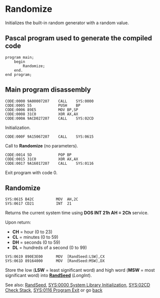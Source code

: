 # Randomize

Initializes the built-in random generator with a random value.

## Pascal program used to generate the compiled code

```
program main;
    begin
        Randomize;
    end.
end program;
```

## Main program disassembly

```
CODE:0000 9A00007207    CALL	SYS:0000
CODE:0005 55            PUSH	BP
CODE:0006 89E5          MOV	BP,SP
CODE:0008 31C0          XOR	AX,AX
CODE:000A 9ACD027207    CALL	SYS:02CD
```

Initialization.

```
CODE:000F 9A15067207    CALL	SYS:0615
```

Call to **Randomize** (no parameters).

```
CODE:0014 5D            POP	BP
CODE:0015 31C0          XOR	AX,AX
CODE:0017 9A16017207    CALL	SYS:0116
```

Exit program with code 0.

## Randomize

```
SYS:0615 B42C          MOV	AH,2C
SYS:0617 CD21          INT	21
```

Returns the current system time using **DOS INT 21h AH = 2Ch** service.

Upon return:
- **CH** = hour (0 to 23)
- **CL** = minutes (0 to 59)
- **DH** = seconds (0 to 59)
- **DL** = hundreds of a second (0 to 99)

```
SYS:0619 890E3E00      MOV	[RandSeed:LSW],CX
SYS:061D 89164000      MOV	[RandSeed:MSW],DX
```

Store the low (**LSW** = least significant word) and high word (**MSW** = most significant word) into **[RandSeed](../DATA.md)** (*LongInt*).

See also: [RandSeed](../DATA.md), [SYS:0000 System Library Initialization](../0000-INIT.md), [SYS:02CD Check Stack](../02CD-CHECK-STACK.md), [SYS:0116 Program Exit](../0113-CTRL-C-HANDLER.md) or go [back](../../README.md)